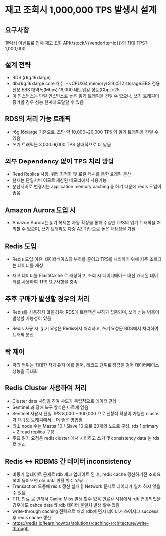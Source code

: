 # 재고 조회시 1,000,000 TPS 발생시 설계

## 요구사항

갤럭시 이벤트로 인해 재고 조회 API(/stock/{{vendorItemId}})의 최대 TPS가 1,000,000

## 설계 전략

- RDS (r6g.16xlarge)
- db.r6g.16xlarge core 개수: -  vCPU:64 memory(GiB):512 storage:EBS 전용 전용 EBS 대역폭(Mbps):19,000 네트워킹 성능(Gbps):25
- 이 인스턴스는 단일 인스턴스로 높은 읽기 트래픽을 견딜 수 있으나, 쓰기 트래픽이 증가할 경우 성능 한계에 도달할 수 있음

## RDS의 처리 가능 트래픽

- r6g.16xlarge 기준으로, 초당 약 10,000~20,000 TPS 의 읽기 트래픽을 견딜 수 있음
- 쓰기 트래픽은 3,000~6,000 TPS 상대적으로 더 낮음

## 외부 Dependency 없이 TPS 처리 방법

- Read Replica 사용, 쿼리 최적화 및 로컬 캐시를 통한 트래픽 분산
- 현재는 단일서버 이므로 제한된 메모리에서 사용가능
- 분산서버로 변경시는 application memory caching 을 하기 때문에 redis 도입이 좋움

## Amazon Aurora 도입 시

- Amazon Aurora는 읽기 복제본 자동 확장을 통해 수십만 TPS의 읽기 트래픽을 처리할 수 있으며, 쓰기 트래픽도 다중 AZ 기반으로 높은 확장성을 가짐

## Redis 도입

- Redis 도입 이유: 데이터베이스의 부하를 줄이고 TPS를 처리하기 위해 자주 조회되는 데이터를 캐싱

- 재고 데이터를 ElastiCache 로 캐싱하고, 조회 시 데이터베이스 대신 캐시된 데이터를 사용하여 TPS 요구사항을 충족

## 추후 구매가 발생할 경우의 처리

- Redis를 사용하지 않을 경우: RDS에 트랜잭션 부하가 집중되며, 쓰기 성능 병목이 발생할 가능성이 있음

- Redis 사용 시: 읽기 요청은 Redis에서 처리하고, 쓰기 요청은 RDS에서 처리하여 트래픽 분산

## 락 제어

- 락의 범위는 최대한 작게 유지 예를 들어, 레코드 단위로 잠금을 걸어 데이터베이스 성능을 극대화

## Redis Cluster 사용하여 처리
- Cluster data 샤딩을 하여 샤드가 독립적으로 데이터 관리
- Sentinel 과 장애 복구 방식은 다르게 없음
- Sentinel 사용시 단일 TPS 8,000 ~ 100,000 으로 선형적 확장이 가능한 cluster 가 대규모 트래픽에서는 더 좋은 방법임
- 최소 node 수는 Master 10 / Slave 10 으로 20개의 노드로 구성, rds 1 primary + 2 read replica 구성
- 주요 읽기 요청은 redis cluster 에서 처리하고 쓰기 및 consistency data 는 rds 로 처리

## Redis <-> RDBMS 간 데이터 inconsistency
- 비동기 업데이트 문제로 rdb 재고 업데이트 된 후, redis cache 갱신하기전 조회요청이 들어오면 old data 반환 할수 있음
- Transaction 도중에 redis 갱신 실패 || Network 문제로 데이터가 일치 하지 않을수 있음
- TTL 만료 로 인해서 Cache Miss 발생 할수 있음 만료된 시점에서 rdb 변경되엇을 경우에도 cahce data 와 rdb 데이터 불일치 발생 할수 있음
- write-through caching 전략으로 처리 rdb에 먼저 데이터가 쓰여지고 success 후 redis cache 갱신
- https://redis.io/learn/howtos/solutions/caching-architecture/write-through





